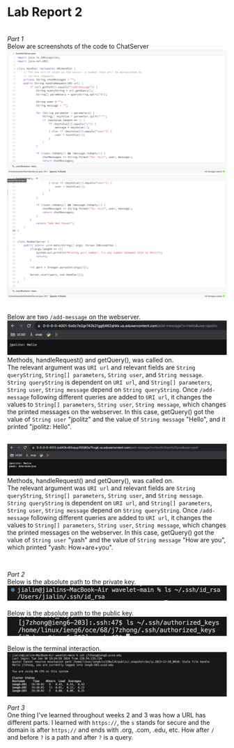 # Lab Report 2
<br> *Part 1*
<br> Below are screenshots of the code to ChatServer 
<br> ![Image](webserverpt1.png)
<br> ![Image](webserverpt2.png)

<br> Below are two ```/add-message``` on the webserver.
<br> ![Image](webservermsgs.png)
<br> Methods, handleRequest() and getQuery(), was called on.
<br> The relevant argument was ```URI url``` and relevant fields are ```String queryString```, ```String[] parameters```, ```String user```, and ```String message```.
<br> ```String queryString``` is dependent on ```URI url```, and ```String[] parameters```, ```String user```, ```String message``` depend on ```String queryString```. Once ```/add-message``` following different queries are added to ```URI url```, it changes the values to ```String[] parameters```, ```String user```, ```String message```, which changes the printed messages on the webserver. In this case, getQuery() got the value of ```String user``` "jpolitz" and the value of ```String message``` "Hello", and it printed "jpolitz: Hello".

<br> ![Image](webserver.png)
<br> Methods, handleRequest() and getQuery(), was called on.
<br> The relevant argument was ```URI url``` and relevant fields are ```String queryString```, ```String[] parameters```, ```String user```, and ```String message```.
<br> ```String queryString``` is dependent on ```URI url```, and ```String[] parameters```, ```String user```, ```String message``` depend on ```String queryString```. Once ```/add-message``` following different queries are added to ```URI url```, it changes the values to ```String[] parameters```, ```String user```, ```String message```, which changes the printed messages on the webserver. In this case, getQuery() got the value of ```String user``` "yash" and the value of ```String message``` "How are you", which printed "yash: How+are+you".

<br>

*Part 2*
<br>Below is the absolute path to the private key.
<br> ![Image](privatekey.png)
<br>
<br> Below is the absolute path to the public key.
<br> ![Image](publickey.png)
<br>
<br> Below is the terminal interaction.
<br> ![Image](terminal.png)
<br>

*Part 3*
<br> One thing I've learned throughout weeks 2 and 3 was how a URL has different parts. I learned with ```https://```, the ```s``` stands for secure and the domain is after ```https;//``` and ends with .org, .com, .edu, etc. How after ```/``` and before ```?``` is a path and after ```?``` is a query. 
